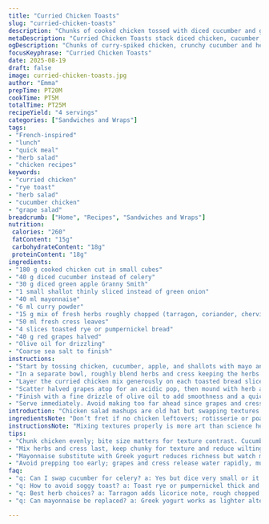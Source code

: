 ```yaml
---
title: "Curried Chicken Toasts"
slug: "curried-chicken-toasts"
description: "Chunks of cooked chicken tossed with diced cucumber and green apple, spiked with curry powder, wrapped in fresh herbs and cress on toasted rye bread. A crunchy, tangy contrast of sweet and herbaceous bites with a drizzle of olive oil and a sprinkle of coarse sea salt. An easy lunch with subtle twists replacing celery with crisp cucumber and ribbons of tarragon in place of mint. Adjusted timings reflect the fresh texture balance and herb intensity for a more vibrant taste experience."
metaDescription: "Curried Chicken Toasts stack diced chicken, cucumber, apple, herbs and curry on toasted rye with grapes and olive oil drizzle for a sharp-crisp lunch twist."
ogDescription: "Chunks of curry-spiked chicken, crunchy cucumber and herbs layered on rye toast with grapes, olive oil, and sea salt. Fresh texture with tart bursts."
focusKeyphrase: "Curried Chicken Toasts"
date: 2025-08-19
draft: false
image: curried-chicken-toasts.jpg
author: "Emma"
prepTime: PT20M
cookTime: PT5M
totalTime: PT25M
recipeYield: "4 servings"
categories: ["Sandwiches and Wraps"]
tags:
- "French-inspired"
- "lunch"
- "quick meal"
- "herb salad"
- "chicken recipes"
keywords:
- "curried chicken"
- "rye toast"
- "herb salad"
- "cucumber chicken"
- "grape salad"
breadcrumb: ["Home", "Recipes", "Sandwiches and Wraps"]
nutrition: 
 calories: "260"
 fatContent: "15g"
 carbohydrateContent: "18g"
 proteinContent: "18g"
ingredients:
- "180 g cooked chicken cut in small cubes"
- "40 g diced cucumber instead of celery"
- "30 g diced green apple Granny Smith"
- "1 small shallot thinly sliced instead of green onion"
- "40 ml mayonnaise"
- "6 ml curry powder"
- "15 g mix of fresh herbs roughly chopped (tarragon, coriander, chervil)"
- "50 ml fresh cress leaves"
- "4 slices toasted rye or pumpernickel bread"
- "40 g red grapes halved"
- "Olive oil for drizzling"
- "Coarse sea salt to finish"
instructions:
- "Start by tossing chicken, cucumber, apple, and shallots with mayo and curry powder in a bowl. Salt and pepper lightly to coax out a subtle zing without overpowering."
- "In a separate bowl, roughly blend herbs and cress keeping the herbs chunky to avoid wilting too fast."
- "Layer the curried chicken mix generously on each toasted bread slice. Use rye; its chew counters soft salad well."
- "Scatter halved grapes atop for an acidic pop, then mound with herb and cress blend."
- "Finish with a fine drizzle of olive oil to add smoothness and a quick flick of coarse salt to punch through the mildness."
- "Serve immediately. Avoid making too far ahead since grapes and cress release water, which mushes the bread. If prepping, toast bread last minute or keep separate until ready."
introduction: "Chicken salad mashups are old hat but swapping textures and herb combos keeps it interesting. Gone is the celery crunch, replaced by refreshing cucumber that doesn’t steal the show. Picked tarragon adds a nuanced licorice hint which I like over mint sometimes. Curry powder needs balance — not too spicy — just enough warmth to wake up dormant flavors. Toast should be dark and dense for resistance; multigrain can go soggy fast when crowned with juicy fruits. Grapes on chicken salad sound crazy but their burst offsets rich mayo and curry. Olive oil finishes it, not butter. Tested this several times with different breads. Rye wins every time."
ingredientsNote: "Don’t fret if no chicken leftovers; rotisserie or poached chicken breast works fine. Swap cucumber back to celery if preferred for crunch, but keep it diced small to avoid moisture overload. Tarragon can be tough if too big; chop coarsely but not into threads or it gets bitter. Mayonnaise can be replaced by Greek yogurt for a lighter option but keep an eye on moisture balance. Curry powder quality—fresher the better. Check for potency. Use fresh grapes for bite and avoid canned or frozen as they drown salad. Bread choice is crucial; dense rye or pumpernickel is best as it holds toppings without sogging. Toast slices till crisp but not blackened. Olive oil drizzle is optional but adds a nice finish and mouthfeel. Salt is key—use flaky sea salt to punctuate otherwise subtle flavors."
instructionsNote: "Mixing textures properly is more art than science here. The goal: balance moisture, crunch, and herb freshness. Don’t overdo mayo; it’ll weigh salad down. Toss gently to keep chunks intact. Prepare herbs last so they stay vibrant and don’t wilt against mayo. Toast bread just before serving to keep crust firm. Let mayo mixture rest a couple minutes to meld curry flavor but not long or apple goes soggy. Keep grapes whole or halved just before assembly for fresh bursts. Olive oil drizzle comes at end; too early and herbs get greasy. Salt at very end as it can draw out water. Serve ASAP or keep components separate as assembly close to eating time makes all difference. Clean knife cuts prevent mushed bread when slicing. A quick pat dry on cucumber helps manage watery texture if your variety is overly moist."
tips:
- "Chunk chicken evenly; bite size matters for texture contrast. Cucumber diced fine replaces celery crunch without sogginess if patted dry. Double-check moisture level. Herbs chopped chunky - not threads - keep freshness longer and prevent bitterness from tarragon breaking down. Mayonnaise quantity critical; overdo and mixture collapses, weighing down toast and losing bite. Fresh curry powder best, not stale or too strong powder ruins subtle balance with fruits and herbs. Toss gently, don’t pulverize ingredients or flavors dull fast, especially apple and cucumber. Toast bread last, rye or pumpernickel, crisp but not blackened, holds toppings and offsets sweet moistness well."
- "Mix herbs and cress last, keep chunky for texture and reduce wilting risk. Green salad leaves wilt fast with mayo mix. Assembly order important: layers of chicken mix first, grapes after, herbs top, finishing drizzle olive oil, then flaky sea salt last. Salt too early pulls water and mushes bread. Grapes halved for burst without over-moisture. Prep grapes right before serving, else juice seeps out. Rest curried chicken mix briefly before assembly - meld flavors but short wait only; apple softens too fast. Knife must be sharp for cutting to prevent squishing bread slices when serving. Dry cucumber variety helps control salad watery texture."
- "Mayonnaise substitute with Greek yogurt reduces richness but watch moisture carefully. Chicken source flexible; leftover roasted or poached breast works fine. Celery swap back works for crunch but dice small or it overwhelms salad moisture. Tarragon tough when finely shredded; rough chop avoids bitterness. Olive oil drizzle optional but adds mouthfeel and finishes with mild fruitiness; add sparingly to avoid greasy feel. Adjust curry powder to balance warmth; too spicy dominates. Toast type crucial; soft bread soaks fast, ruins crunch contrast. Rye or pumpernickel firm enough, absorb but hold up well under moist topping. Sea salt flaked or coarse preferred; fine salt clumps and dissolves too quickly."
- "Avoid prepping too early; grapes and cress release water rapidly, mush bread. If prepping in advance, keep toasted bread separate or toast last minute. Mixing order and timing impact final crunch—wait too long, soggy mess. Gently toss ingredients; aggressive mixing damages apple and cucumber chunks, loses sharpness in bite. Herb freshness critical; wilted herbs dull aroma and flavor balance. Use sharp knife to cut assembled toasts - cleaner slices avoid squashed bread and runaway topping. Olive oil drizzle close to serving ensures fresh sheen, if early, herbs may turn greasy looking. Adjust seasoning lightly at end, salt particularly, to keep flavors bright."
faq:
- "q: Can I swap cucumber for celery? a: Yes but dice very small or it overwhelms moisture balance. Celery crunch more fibrous and tougher. Adjust mayo qty less if celery crispiness too strong. Both give crunch but cucumber smoother, lighter. Dry cucumber pat helps reduce wetness. Timing wise cucumber holds better after mixing than celery which softens faster. Watch liquid content regardless."
- "q: How to avoid soggy toast? a: Toast rye or pumpernickel thick and crisp. Add toppings just before serving. Keep grapes whole or halved only at last to prevent juice leakage. Avoid prepping curried chicken mix too early, rest briefly only. If prepping, store toasted bread separate, toast fresh, or keep dry and assemble at last minute. Sharp knife for cutting to avoid squashing. Salt topping last; salt pulls water out and speeds sogginess if added early."
- "q: Best herb choices? a: Tarragon adds licorice note, rough chopped to avoid bitter threads. Coriander and chervil soften herb blend, add complexity. Avoid mint here; changes profile and softens crispness. Fresh herbs last longer if chopped chunky, blend last minute to avoid wilting with mayo. Dry or old herbs lose punch. Fresh cress provides peppery crunch if stored cool, moist but not wet. Can swap herbs but watch impact on overall salad balance and bitterness."
- "q: Can mayonnaise be replaced? a: Greek yogurt works as lighter alternative but watch moisture ratio; yogurt more watery. Mayonnaise richer, binds better. With yogurt, reduce cucumber juice or pat dry well, prep herbs last to prevent early wilting. Add curry powder carefully - yogurt tang can make spice more pronounced. Emulsification less stable so mix gently. If neither available, a mild sour cream or soft cheese can work but texture shifts. Adjust salt last as dairy variants can mute seasoning."

---
```

